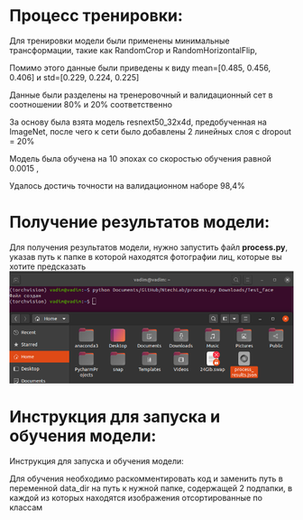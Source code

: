 # Процесс тренировки: </h1>

Для тренировки модели были применены минимальные трансформации, такие как RandomCrop и RandomHorizontalFlip,

Помимо этого данные были приведены к виду mean=[0.485, 0.456, 0.406] и std=[0.229, 0.224, 0.225]

Данные были разделены на тренеровочный и валидационный сет в соотношении 80% и 20% соответственно	

За основу была взята модель resnext50_32x4d, предобученная на ImageNet, после чего к сети было добавлены 2 линейных слоя с dropout = 20%

Модель была обучена на 10 эпохах со скоростью обучения равной 0.0015 ,

Удалось достичь точности на валидационном наборе 98,4%

# Получение результатов модели: </h1>

Для получения результатов модели, нужно запустить файл __process.py__, указав путь к папке в которой находятся фотографии лиц, которые вы хотите предсказать
![Example](Terminal_predicting.png)

# Инструкция для запуска и обучения модели: </h1>
Инструкция для запуска и обучения модели:

Для обучения необходимо раскомментировать код и заменить путь в переменной data_dir на путь к нужной папке, содержащей 2 подпапки, в каждой из которых находятся изображения отсортированные по классам
